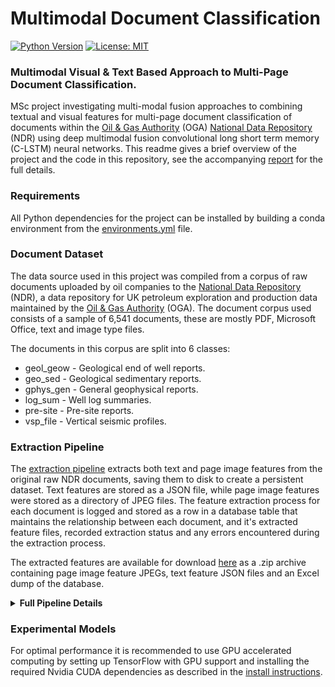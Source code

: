 # Multimodal Document Classification
[![Python Version](https://img.shields.io/badge/python-3.8-blue.svg)](https://github.com/justinbt1/Multimodal-Document-Classification)
[![License: MIT](https://img.shields.io/badge/License-MIT-green.svg)](https://opensource.org/licenses/MIT)

### Multimodal Visual & Text Based Approach to Multi-Page Document Classification.
MSc project investigating multi-modal fusion approaches to combining textual and visual features for multi-page document 
classification of documents within the [Oil & Gas Authority](https://www.ogauthority.co.uk/) 
(OGA) [National Data Repository](https://ndr.ogauthority.co.uk/dp/controller/PLEASE_LOGIN_PAGE) (NDR) using deep multimodal fusion
convolutional long short term memory (C-LSTM) neural networks. This readme gives a brief overview of the project and the code in 
this repository, see the accompanying 
[report](https://github.com/justinbt1/Multimodal-Document-Classification/blob/main/report/project_report.pdf) for the full 
details.

### Requirements
All Python dependencies for the project can be installed by building a conda environment from the 
[environments.yml](https://github.com/justinbt1/Multimodal-Document-Classification/blob/main/environment.yml) file. 

### Document Dataset
The data source used in this project was compiled from a corpus of raw documents uploaded by oil companies to the 
[National Data Repository](https://ndr.ogauthority.co.uk/) (NDR), a data repository for 
UK petroleum exploration and production data maintained by the [Oil & Gas Authority](https://www.ogauthority.co.uk/) 
(OGA). The document corpus used consists of a sample of 6,541 documents, these are mostly PDF, Microsoft Office, text 
and image type files.

The documents in this corpus are split into 6 classes:
- geol_geow - Geological end of well reports.
- geo_sed - Geological sedimentary reports.
- gphys_gen - General geophysical reports.
- log_sum - Well log summaries.
- pre-site - Pre-site reports.
- vsp_file - Vertical seismic profiles.

### Extraction Pipeline
The [extraction pipeline](https://github.com/justinbt1/Multimodal-Document-Classification/tree/main/extraction_pipeline) 
extracts both text and page image features from the original raw NDR documents, saving them to disk to create a
persistent dataset. Text features are stored as a JSON file, while page image features were stored as a directory of JPEG 
files. The feature extraction process for each document is logged and stored as a row in a database table that maintains 
the relationship between each document, and it's extracted feature files, recorded extraction status and any errors 
encountered during the extraction process.

The extracted features are available for download [here](https://drive.google.com/drive/folders/1RHbfZAoXNeK5r_JgZk4m1r_u37tjrVKo?usp=sharing) 
as a .zip archive containing page image feature JPEGs, text feature JSON files and an Excel dump of the database.

<details>
<summary><b>Full Pipeline Details</b></summary>

The extraction pipeline is written in Python 3.7 and calls the third party Apache Tika Server, Tesseract and Poppler 
libraries. To make the feature extraction process efficient, the native Python multi-processing module is used to 
parallelise the workload into separate processes distributing extraction across multiple CPU cores. The below diagram 
shows the flow for a single process for extracting text and image features from a document:

![License: MIT](https://github.com/justinbt1/Multimodal-Document-Classification/blob/main/media/Extraction%20Flow.jpg)

#### Pipeline Requirements
The data pipeline is dependent on a number of external C, C++ and Java libraries:
- [Java](https://adoptopenjdk.net/) - version 14.0.1 
- [Apache TikaServer](https://repo1.maven.org/maven2/org/apache/tika/tika-server/1.24/) - version 1.24 
- [Tesseract OCR Engine](https://github.com/UB-Mannheim/tesseract/wiki) - version 4.1.0
- [Poppler](https://poppler.freedesktop.org/) - version 20.08.0

#### Database
The data pipeline also requires a relational database to track the extraction process, though this project 
uses [MySQL Community Server](https://dev.mysql.com/downloads/mysql/) the pipeline code should work with most relational 
databases that support multiple concurrent connections.

To configure the data pipeline to work with a database, the 
[database_config.json](https://github.com/justinbt1/Multimodal-Document-Classification/blob/main/configs/database_config.json) file needs to be updated with the database 
name, host, port, credentials and table name. The appropriate dialect and database driver also need to be set in the configuration file, 
the default dialect for MySQL is mysql and the default driver is pymysql.

The SQL script used to create the table used in this project can be found 
[here](https://github.com/justinbt1/Multimodal-Document-Classification/blob/main/scripts/create_table.sql).

#### Pipeline Configuration
The extraction pipeline needs to be configured before use, this can be done by editing the [config.json](https://github.com/justinbt1/Multimodal-Document-Classification/blob/main/configs/config.json)
file 
- File Directory - Path to directory containing original unprocessed NDR documents.
- Image Output Directory - Directory to output converted page images. 
- N Page Images - Number of pages to convert to JPEG images.
- Text Output Directory - Output directory for JSON files containing extracted text. 
- Tika Server - Path to Apache Tika Server .jar file.
- N Cores - Number of cores to use for multiprocessing.

</details>

### Experimental Models
For optimal performance it is recommended to use GPU accelerated computing by setting up TensorFlow with GPU support and 
installing the required Nvidia CUDA dependencies as described in the [install instructions](https://www.tensorflow.org/install/gpu).
